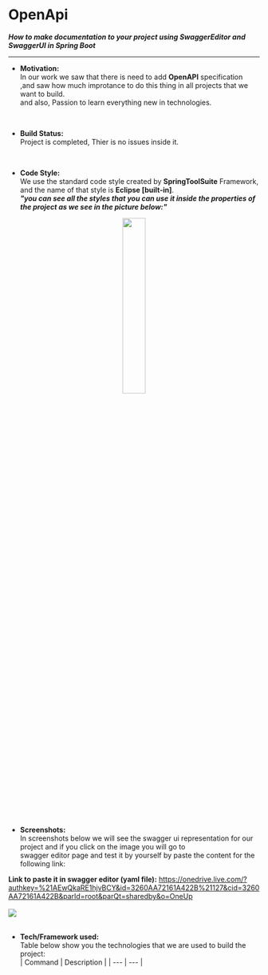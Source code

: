 # OpenApi
***How to make documentation to your project using SwaggerEditor and SwaggerUI in Spring Boot***  
__________

* **Motivation:**  
In our work we saw that there is need to add **OpenAPI** specification  
,and saw how much improtance to do this thing in all projects that we want to build.  
and also, Passion to learn everything new in technologies.  

</br>

* **Build Status:**  
Project is completed, Thier is no issues inside it.

</br>

* **Code Style:**  
We use the standard code style created by **SpringToolSuite** Framework, and the name of that style is **Eclipse [built-in]**.  
***"you can see all the styles that you can use it inside the properties of the project as we see in the picture below:"***
<p align="center">
<img src = "https://user-images.githubusercontent.com/125183735/218672388-9307489f-66b2-4126-88a5-388814d6bda4.jpg" style = "width:30%;">  
</p>  

</br>

* **Screenshots:**  
In screenshots below we will see the swagger ui representation for our project and if you click on the image you will go to  
swagger editor page and test it by yourself by paste the content for the following link:  
  
**Link to paste it in swagger editor (yaml file):**
https://onedrive.live.com/?authkey=%21AEwQkaRE1hjvBCY&id=3260AA72161A422B%21127&cid=3260AA72161A422B&parId=root&parQt=sharedby&o=OneUp
</br>
</br>
<a href = "https://editor.swagger.io/"><img src = "https://user-images.githubusercontent.com/125183735/218693465-c94a96e7-124f-4f24-a243-84fac649d0f3.JPG"></a>  
</br>

* **Tech/Framework used:**  
Table below show you the technologies that we are used to build the project:  
| Command | Description |
| --- | --- |


